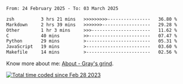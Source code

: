 <!--START_SECTION:waka-->

```txt
From: 24 February 2025 - To: 03 March 2025

zsh          3 hrs 21 mins   >>>>>>>>>----------------   36.80 %
Markdown     2 hrs 39 mins   >>>>>>>------------------   29.28 %
Other        1 hr 3 mins     >>>----------------------   11.62 %
C            40 mins         >>-----------------------   07.47 %
Python       29 mins         >------------------------   05.31 %
JavaScript   19 mins         >------------------------   03.60 %
Makefile     14 mins         >------------------------   02.56 %
```

<!--END_SECTION:waka-->

<!-- [![grayxu's github stats](https://github-readme-stats.vercel.app/api?username=grayxu&count_private=true&show_icons=true)](https://github.com/grayxu) -->

Know more about me: [About - Gray's grind](https://www.grayxu.cn/).
<p align="left">
  <a href="https://wakatime.com/@c69eb31e-43a1-463f-8968-c3449e386f57"><img src="https://wakatime.com/badge/user/c69eb31e-43a1-463f-8968-c3449e386f57.svg" title="Total time coded since Feb 28 2023" /></a>
</p>

